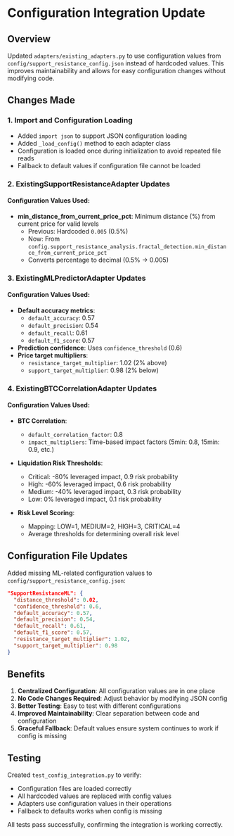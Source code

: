 # Configuration Integration Update

## Overview
Updated `adapters/existing_adapters.py` to use configuration values from `config/support_resistance_config.json` instead of hardcoded values. This improves maintainability and allows for easy configuration changes without modifying code.

## Changes Made

### 1. Import and Configuration Loading
- Added `import json` to support JSON configuration loading
- Added `_load_config()` method to each adapter class
- Configuration is loaded once during initialization to avoid repeated file reads
- Fallback to default values if configuration file cannot be loaded

### 2. ExistingSupportResistanceAdapter Updates

#### Configuration Values Used:
- **min_distance_from_current_price_pct**: Minimum distance (%) from current price for valid levels
  - Previous: Hardcoded `0.005` (0.5%)
  - Now: From `config.support_resistance_analysis.fractal_detection.min_distance_from_current_price_pct`
  - Converts percentage to decimal (0.5% → 0.005)

### 3. ExistingMLPredictorAdapter Updates

#### Configuration Values Used:
- **Default accuracy metrics**:
  - `default_accuracy`: 0.57
  - `default_precision`: 0.54
  - `default_recall`: 0.61
  - `default_f1_score`: 0.57
- **Prediction confidence**: Uses `confidence_threshold` (0.6)
- **Price target multipliers**:
  - `resistance_target_multiplier`: 1.02 (2% above)
  - `support_target_multiplier`: 0.98 (2% below)

### 4. ExistingBTCCorrelationAdapter Updates

#### Configuration Values Used:
- **BTC Correlation**:
  - `default_correlation_factor`: 0.8
  - `impact_multipliers`: Time-based impact factors (5min: 0.8, 15min: 0.9, etc.)
  
- **Liquidation Risk Thresholds**:
  - Critical: -80% leveraged impact, 0.9 risk probability
  - High: -60% leveraged impact, 0.6 risk probability
  - Medium: -40% leveraged impact, 0.3 risk probability
  - Low: 0% leveraged impact, 0.1 risk probability

- **Risk Level Scoring**:
  - Mapping: LOW=1, MEDIUM=2, HIGH=3, CRITICAL=4
  - Average thresholds for determining overall risk level

## Configuration File Updates

Added missing ML-related configuration values to `config/support_resistance_config.json`:
```json
"SupportResistanceML": {
  "distance_threshold": 0.02,
  "confidence_threshold": 0.6,
  "default_accuracy": 0.57,
  "default_precision": 0.54,
  "default_recall": 0.61,
  "default_f1_score": 0.57,
  "resistance_target_multiplier": 1.02,
  "support_target_multiplier": 0.98
}
```

## Benefits

1. **Centralized Configuration**: All configuration values are in one place
2. **No Code Changes Required**: Adjust behavior by modifying JSON config
3. **Better Testing**: Easy to test with different configurations
4. **Improved Maintainability**: Clear separation between code and configuration
5. **Graceful Fallback**: Default values ensure system continues to work if config is missing

## Testing

Created `test_config_integration.py` to verify:
- Configuration files are loaded correctly
- All hardcoded values are replaced with config values
- Adapters use configuration values in their operations
- Fallback to defaults works when config is missing

All tests pass successfully, confirming the integration is working correctly.